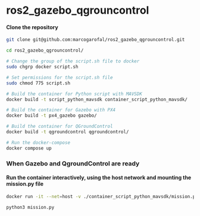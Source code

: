 # ros2_gazebo_qgrouncontrol

#### Clone the repository
```bash
git clone git@github.com:marcogarofal/ros2_gazebo_qgrouncontrol.git
```
```bash
cd ros2_gazebo_qgrouncontrol/
```

```bash
# Change the group of the script.sh file to docker
sudo chgrp docker script.sh
```

```bash
# Set permissions for the script.sh file
sudo chmod 775 script.sh
```

```bash
# Build the container for Python script with MAVSDK
docker build -t script_python_mavsdk container_script_python_mavsdk/
```

```bash
# Build the container for Gazebo with PX4
docker build -t px4_gazebo gazebo/
```

```bash
# Build the container for QGroundControl
docker build -t qgroundcontrol qgroundcontrol/
```


```bash
# Run the docker-compose
docker compose up
```


### When Gazebo and QgroundControl are ready
#### Run the container interactively, using the host network and mounting the mission.py file
```bash
docker run -it --net=host -v ./container_script_python_mavsdk/mission.py:/home/px4/mission.py script_python_mavsdk
```

```bash
python3 mission.py
```

